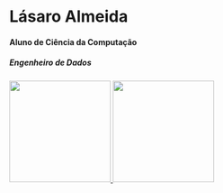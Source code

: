 # Lásaro Almeida

<h4>Aluno de Ciência da Computação</h4>
<h5>Engenheiro de Dados</h5>
<div>
  <a href="https://github.com/LasaroAlmeida">
  <img height="180em" src="https://github-readme-stats.vercel.app/api?username=LasaroAlmeida&show_icons=true&theme=radical&include_all_commits=true&count_private=true"/>
  <img height="180em" src="https://github-readme-stats.vercel.app/api/top-langs/?username=LasaroAlmeida&layout=compact&langs_count=7&theme=radical"/>
</div>
